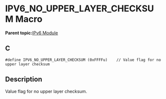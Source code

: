# IPV6\_NO\_UPPER\_LAYER\_CHECKSUM Macro

**Parent topic:**[IPv6 Module](GUID-F2484EF9-7914-43EE-A5B7-4FFDC27C8135.md)

## C

```
#define IPV6_NO_UPPER_LAYER_CHECKSUM (0xFFFFu)    // Value flag for no upper layer checksum
```

## Description

Value flag for no upper layer checksum.

